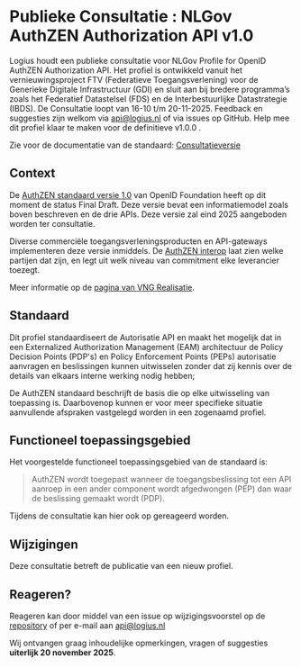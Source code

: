 # Publieke Consultatie : NLGov AuthZEN Authorization API v1.0

Logius houdt een publieke consultatie voor NLGov Profile for OpenID AuthZEN Authorization API. Het profiel is ontwikkeld vanuit het vernieuwingsproject FTV (Federatieve Toegangsverlening) voor de Generieke Digitale Infrastructuur (GDI) en sluit aan bij bredere programma’s zoals het Federatief Datastelsel (FDS) en de Interbestuurlijke Datastrategie (IBDS). De Consultatie loopt van 16-10 t/m 20-11-2025. Feedback en suggesties zijn welkom via api@logius.nl of via issues op GitHub. Help mee dit profiel klaar te maken voor de definitieve v1.0.0 .

Zie voor de documentatie van de standaard: [Consultatieversie](https://logius-standaarden.github.io/Openbare-Consultaties/2025-10-15-Authzen/)

## Context

De [AuthZEN standaard versie 1.0](https://openid.net/specs/authorization-api-1_0-01.html) van OpenID Foundation heeft op dit moment de status Final Draft. Deze versie bevat een informatiemodel zoals boven beschreven en de drie APIs. Deze versie zal eind 2025 aangeboden worden ter consultatie.

Diverse commerciële toegangsverleningsproducten en API-gateways implementeren deze versie inmiddels. De [AuthZEN interop](https://authzen-interop.net/) laat zien welke partijen dat zijn, en legt uit welk niveau van commitment elke leverancier toezegt.

Meer informatie op de [pagina van VNG Realisatie](https://vng-realisatie.github.io/ftv/methodiek/authzen-nlgov/).

## Standaard

Dit profiel standaardiseert de Autorisatie API en maakt het mogelijk dat in een Externalized Authorization Management (EAM) architectuur de Policy Decision Points (PDP's) en Policy Enforcement Points (PEPs) autorisatie aanvragen en beslissingen kunnen uitwisselen zonder dat zij kennis over de details van elkaars interne werking nodig hebben;

De AuthZEN standaard beschrijft de basis die op elke uitwisseling van toepassing is. Daarbovenop kunnen er voor meer specifieke situatie aanvullende afspraken vastgelegd worden in een zogenaamd profiel.

## Functioneel toepassingsgebied

Het voorgestelde functioneel toepassingsgebied van de standaard is:

> AuthZEN wordt toegepast wanneer de toegangsbeslissing tot een API aanroep in een ander component wordt afgedwongen (PEP) dan waar de beslissing gemaakt wordt (PDP).

Tijdens de consultatie kan hier ook op gereageerd worden.

## Wijzigingen

Deze consultatie betreft de publicatie van een nieuw profiel.

## Reageren?

Reageren kan door middel van een issue op wijzigingsvoorstel op de [repository](https://github.com/Logius-standaarden/authzen-nlgov)
of per e-mail aan <api@logius.nl>

Wij ontvangen graag inhoudelijke opmerkingen, vragen of suggesties **uiterlijk 20 november 2025**.
